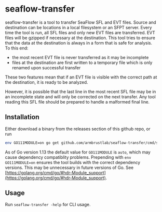 # seaflow-transfer

seaflow-transfer is a tool to transfer SeaFlow SFL and EVT files.
Source and destination can be locations in a local filesystem or an SFPT server.
Every time the tool is run, all SFL files and only new EVT files are transferred.
EVT files will be gzipped if necessary at the destination.
This tool tries to ensure that the data at the destination is always in a form that is safe for analysis.
To this end:

* the most recent EVT file is never transferred as it may be incomplete
* files at the destination are first written to a temporary file which is only renamed upon successful transfer

These two features mean that if an EVT file is visible with the correct path at the destination, it is ready to be analyzed.

However, it is possible that the last line in the most recent SFL file may be in an incomplete state and will only be corrected on the next transfer.
Any tool reading this SFL file should be prepared to handle a malformed final line.

## Installation

Either download a binary from the releases section of this github repo, or run

```sh
env GO111MODULE=on go get github.com/armbrustlab/seaflow-transfer/cmd/seaflow-transfer
```

As of Go version 1.13 the default value for `GO111MODULE` is `auto`,
which may cause dependency compatiblity problems.
Prepending with `env GO111MODULE=on` ensures the tool builds with the correct dependency versions.
This may be unnecessary in future versions of Go.
See [https://golang.org/cmd/go/#hdr-Module_support](https://golang.org/cmd/go/#hdr-Module_support).

## Usage

Run `seaflow-transfer -help` for CLI usage.
